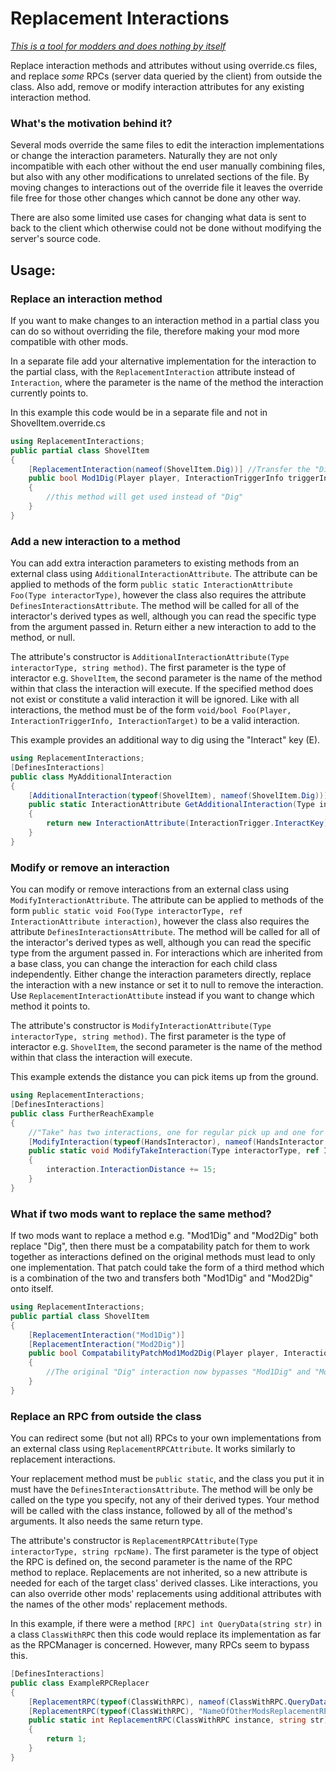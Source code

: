 ﻿# Replacement Interactions

<u>*This is a tool for modders and does nothing by itself*</u>

Replace interaction methods and attributes without using override.cs files, and replace *some* RPCs (server data queried by the client) from outside the class. Also add, remove or modify interaction attributes for any existing interaction method.

### What's the motivation behind it?

Several mods override the same files to edit the interaction implementations or change the interaction parameters. Naturally they are not only incompatible with each other without the end user manually combining files, but also with any other modifications to unrelated sections of the file. By moving changes to interactions out of the override file it leaves the override file free for those other changes which cannot be done any other way.

There are also some limited use cases for changing what data is sent to back to the client which otherwise could not be done without modifying the server's source code.

## Usage:

### Replace an interaction method

If you want to make changes to an interaction method in a partial class you can do so without overriding the file, therefore making your mod more compatible with other mods.

In a separate file add your alternative implementation for the interaction to the partial class, with the `ReplacementInteraction` attribute instead of `Interaction`, where the parameter is the name of the method the interaction currently points to.

In this example this code would be in a separate file and not in ShovelItem.override.cs
```csharp
using ReplacementInteractions;
public partial class ShovelItem
{
	[ReplacementInteraction(nameof(ShovelItem.Dig))] //Transfer the "Dig" interaction here
	public bool Mod1Dig(Player player, InteractionTriggerInfo triggerInfo, InteractionTarget target)
	{
		//this method will get used instead of "Dig"
	}
}
```

### Add a new interaction to a method

You can add extra interaction parameters to existing methods from an external class using `AdditionalInteractionAttribute`. The attribute can be applied to methods of the form `public static InteractionAttribute Foo(Type interactorType)`, however the class also requires the attribute `DefinesInteractionsAttribute`. The method will be called for all of the interactor's derived types as well, although you can read the specific type from the argument passed in. Return either a new interaction to add to the method, or null.

The attribute's constructor is `AdditionalInteractionAttribute(Type interactorType, string method)`. The first parameter is the type of interactor e.g. `ShovelItem`, the second parameter is the name of the method within that class the interaction will execute. If the specified method does not exist or constitute a valid interaction it will be ignored. Like with all interactions, the method must be of the form `void/bool Foo(Player, InteractionTriggerInfo, InteractionTarget)` to be a valid interaction.

This example provides an additional way to dig using the "Interact" key (E).
```csharp
using ReplacementInteractions;
[DefinesInteractions]
public class MyAdditionalInteraction
{
	[AdditionalInteraction(typeof(ShovelItem), nameof(ShovelItem.Dig))]
	public static InteractionAttribute GetAdditionalInteraction(Type interactorType)
	{
		return new InteractionAttribute(InteractionTrigger.InteractKey);
	}
}
```

### Modify or remove an interaction

You can modify or remove interactions from an external class using `ModifyInteractionAttribute`. The attribute can be applied to methods of the form `public static void Foo(Type interactorType, ref InteractionAttribute interaction)`, however the class also requires the attribute `DefinesInteractionsAttribute`. The method will be called for all of the interactor's derived types as well, although you can read the specific type from the argument passed in. For interactions which are inherited from a base class, you can change the interaction for each child class independently. Either change the interaction parameters directly, replace the interaction with a new instance or set it to null to remove the interaction. Use `ReplacementInteractionAttibute` instead if you want to change which method it points to.

The attribute's constructor is `ModifyInteractionAttribute(Type interactorType, string method)`. The first parameter is the type of interactor e.g. `ShovelItem`, the second parameter is the name of the method within that class the interaction will execute. 

This example extends the distance you can pick items up from the ground.
```csharp
using ReplacementInteractions;
[DefinesInteractions]
public class FurtherReachExample
{
	//"Take" has two interactions, one for regular pick up and one for fast pick up, so this will get called for both.
	[ModifyInteraction(typeof(HandsInteractor), nameof(HandsInteractor.Take))] 
	public static void ModifyTakeInteraction(Type interactorType, ref InteractionAttribute interaction)
	{
		interaction.InteractionDistance += 15;
	}
}
```

### What if two mods want to replace the same method?

If two mods want to replace a method e.g. "Mod1Dig" and "Mod2Dig" both replace "Dig", then there must be a compatability patch for them to work together as interactions defined on the original methods must lead to only one implementation. That patch could take the form of a third method which is a combination of the two and transfers both "Mod1Dig" and "Mod2Dig" onto itself.
```csharp
using ReplacementInteractions;
public partial class ShovelItem
{
	[ReplacementInteraction("Mod1Dig")]
	[ReplacementInteraction("Mod2Dig")]
	public bool CompatabilityPatchMod1Mod2Dig(Player player, InteractionTriggerInfo triggerInfo, InteractionTarget target)
	{
		//The original "Dig" interaction now bypasses "Mod1Dig" and "Mod2Dig" to be replaced by this method
	}
}
```

### Replace an RPC from outside the class

You can redirect some (but not all) RPCs to your own implementations from an external class using `ReplacementRPCAttribute`. It works similarly to replacement interactions.

Your replacement method must be `public static`, and the class you put it in must have the `DefinesInteractionsAttribute`. The method will be only be called on the type you specify, not any of their derived types. Your method will be called with the class instance, followed by all of the method's arguments. It also needs the same return type.

The attribute's constructor is `ReplacementRPCAttribute(Type interactorType, string rpcName)`. The first parameter is the type of object the RPC is defined on, the second parameter is the name of the RPC method to replace. Replacements are not inherited, so a new attribute is needed for each of the target class' derived classes. Like interactions, you can also override other mods' replacements using additional attributes with the names of the other mods' replacement methods.

In this example, if there were a method `[RPC] int QueryData(string str)` in a class `ClassWithRPC` then this code would replace its implementation as far as the RPCManager is concerned. However, many RPCs seem to bypass this.
```csharp
[DefinesInteractions]
public class ExampleRPCReplacer
{
	[ReplacementRPC(typeof(ClassWithRPC), nameof(ClassWithRPC.QueryData))]
	[ReplacementRPC(typeof(ClassWithRPC), "NameOfOtherModsReplacementRPCMethod")] //take priority over another mod's replacement of the RPC, if it exists
	public static int ReplacementRPC(ClassWithRPC instance, string str)
	{
		return 1;
	}
}
```